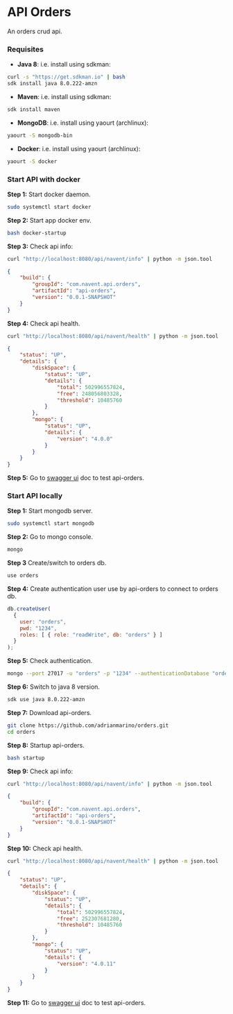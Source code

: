 # API Orders

An orders crud api.

###  Requisites

* **Java 8**: i.e. install using sdkman:

```bash
curl -s "https://get.sdkman.io" | bash
sdk install java 8.0.222-amzn
```

* **Maven**: i.e. install using sdkman:

```bash
sdk install maven
```

* **MongoDB**: i.e. install using yaourt (archlinux):

```bash
yaourt -S mongodb-bin
```
  
* **Docker**: i.e. install using yaourt (archlinux):

```bash
yaourt -S docker
```

### Start API with docker

**Step 1:** Start docker daemon.

```bash
sudo systemctl start docker
```

**Step 2:** Start app docker env.

```bash
bash docker-startup
```

**Step 3:** Check api info:

```bash
curl "http://localhost:8080/api/navent/info" | python -m json.tool
```

```json
{
    "build": {
        "groupId": "com.navent.api.orders",
        "artifactId": "api-orders",
        "version": "0.0.1-SNAPSHOT"
    }
}
```

**Step 4:** Check api health.
    
```bash
curl "http://localhost:8080/api/navent/health" | python -m json.tool
```

```json
{
    "status": "UP",
    "details": {
        "diskSpace": {
            "status": "UP",
            "details": {
                "total": 502996557824,
                "free": 248056803328,
                "threshold": 10485760
            }
        },
        "mongo": {
            "status": "UP",
            "details": {
                "version": "4.0.0"
            }
        }
    }
}
```

**Step 5:** Go to [swagger ui](http://localhost:8080/api/navent/swagger-ui.html) doc to test api-orders.


### Start API locally

**Step 1:** Start mongodb server.

```bash
sudo systemctl start mongodb
```

**Step 2:** Go to mongo console.
    
```bash
mongo
```

**Step 3** Create/switch to orders db.

```bash
use orders
```

**Step 4:** Create authentication user use by api-orders to connect to orders db.

```javascript
db.createUser(
  {
    user: "orders",
    pwd: "1234",
    roles: [ { role: "readWrite", db: "orders" } ]
  }
);
```

**Step 5:** Check authentication.

```bash
mongo --port 27017 -u "orders" -p "1234" --authenticationDatabase "orders"
```

**Step 6:** Switch to java 8 version.

```bash
sdk use java 8.0.222-amzn
```

**Step 7:** Download api-orders.

```bash
git clone https://github.com/adrianmarino/orders.git
cd orders
```

**Step 8:** Startup api-orders.

```bash
bash startup
```

**Step 9:** Check api info:

```bash
curl "http://localhost:8080/api/navent/info" | python -m json.tool
```

```json
{
    "build": {
        "groupId": "com.navent.api.orders",
        "artifactId": "api-orders",
        "version": "0.0.1-SNAPSHOT"
    }
}
```

**Step 10:** Check api health.
    
```bash
curl "http://localhost:8080/api/navent/health" | python -m json.tool
```

```json
{
    "status": "UP",
    "details": {
        "diskSpace": {
            "status": "UP",
            "details": {
                "total": 502996557824,
                "free": 252307681280,
                "threshold": 10485760
            }
        },
        "mongo": {
            "status": "UP",
            "details": {
                "version": "4.0.11"
            }
        }
    }
}
```

**Step 11:** Go to [swagger ui](http://localhost:8080/api/navent/swagger-ui.html) doc to test api-orders.
